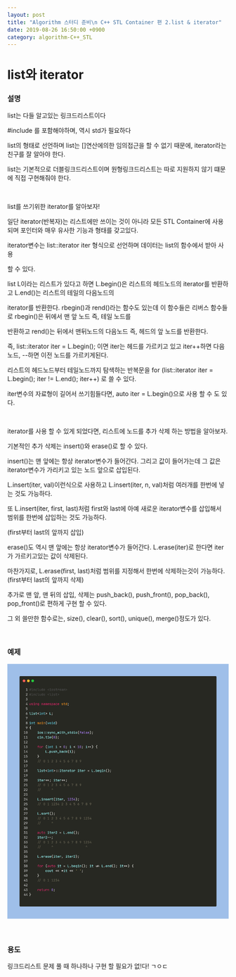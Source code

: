 ```yaml
---
layout: post
title: "Algorithm 스터디 준비\n C++ STL Container 편 2.list & iterator"
date: 2019-08-26 16:50:00 +0900
category: algorithm-C++_STL
---
```


# list와 iterator

### 설명

list는 다들 알고있는 링크드리스트이다

#include <list>를 포함해야하며, 역시 std가 필요하다

list<T>의 형태로 선언하며 list는 []연산에의한 임의접근을 할 수 없기 때문에, iterator라는 친구를 잘 알아야 한다.

list는 기본적으로 더블링크드리스트이며 원형링크드리스트는 따로 지원하지 않기 떄문에 직접 구현해줘야 한다.

<br>

list를 쓰기위한 iterator를 알아보자!

일단 iterator(반복자)는 리스트에만 쓰이는 것이 아니라 모든 STL Container에 사용되며 포인터와 매우 유사한 기능과 형태를 갖고있다.

iterator변수는 list<T>::iterator iter 형식으로 선언하며 데이터는 list의 함수에서 받아 사용

할 수 있다.

list<int> L이라는 리스트가 있다고 하면 L.begin()은 리스트의 헤드노드의 iterator를 반환하고 L.end()는 리스트의 테일의 다음노드의

iterator를 반환한다. rbegin()과 rend()라는 함수도 있는데 이 함수들은 리버스 함수들로 rbegin()은 뒤에서 맨 앞 노드 즉, 테일 노드를

반환하고 rend()는 뒤에서 맨뒤노드의 다음노드 즉, 헤드의 앞 노드를 반환한다.

즉, list<int>::iterator iter = L.begin(); 이면 iter는 헤드를 가르키고 있고 iter++하면 다음 노드, --하면 이전 노드를 가르키게된다.

리스트의 헤드노드부터 테일노드까지 탐색하는 반복문을 for (list<int>::iterator iter = L.begin(); iter != L.end(); iter++) 로 쓸 수 있다.

iter변수의 자료형이 길어서 쓰기힘들다면,  auto iter = L.begin()으로 사용 할 수 도 있다.

<br>

iterator를 사용 할 수 있게 되었다면, 리스트에 노드를 추가 삭제 하는 방법을 알아보자.

기본적인 추가 삭제는 insert()와 erase()로 할 수 있다.

insert()는 맨 앞에는 항상 iterator변수가 들어간다. 그리고 값이 들어가는데 그 값은 iterator변수가 가리키고 있는 노드 앞으로 삽입된다.

L.insert(iter, val)이런식으로 사용하고 L.insert(iter, n, val)처럼 여러개를 한번에 넣는 것도 가능하다.

또 L.insert(iter, first, last)처럼 first와 last에 아예 새로운 iterator변수를 삽입해서 범위를 한번에 삽입하는 것도 가능하다.

(first부터 last의 앞까지 삽입)

erase()도 역시 맨 앞에는 항상 iterator변수가 들어간다. L.erase(iter)로 한다면 iter가 가르키고있는 값이 삭제된다.

마찬가지로, L.erase(first, last)처럼 범위를 지정해서 한번에 삭제하는것이 가능하다. (first부터 last의 앞까지 삭제)

추가로 맨 앞, 맨 뒤의 삽입, 삭제는 push_back(), push_front(), pop_back(), pop_front()로 편하게 구현 할 수 있다.

그 외 쓸만한 함수로는, size(), clear(), sort(), unique(), merge()정도가 있다.

<br>

### 예제

![list_iter](https://github.com/MingNine9999/MingNine9999.github.io/blob/main/_posts/img/list_iter.png?raw=true)

<br>

### 용도

링크드리스트 문제 풀 때 하나하나 구현 할 필요가 없!다! ㄱㅇㄷ